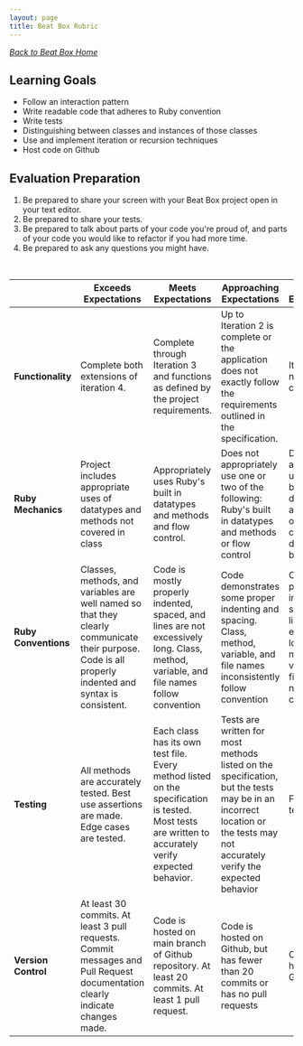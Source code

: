 ```yaml
---
layout: page
title: Beat Box Rubric
---
```


_[Back to Beat Box Home](./index)_


## Learning Goals

* Follow an interaction pattern
* Write readable code that adheres to Ruby convention
* Write tests
* Distinguishing between classes and instances of those classes
* Use and implement iteration or recursion techniques
* Host code on Github


## Evaluation Preparation
1. Be prepared to share your screen with your Beat Box project open in your text editor.
2. Be prepared to share your tests.
3. Be prepared to talk about parts of your code you're proud of, and parts of your code you would like to refactor if you had more time.
4. Be prepared to ask any questions you might have.


<br>

<br> | **Exceeds Expectations** | **Meets Expectations** | **Approaching Expectations** | **Below Expectations**
-- | --- | --- | --- | ---
**Functionality** | Complete both extensions of iteration 4. | Complete through Iteration 3 and functions as defined by the project requirements. | Up to Iteration 2 is complete or the application does not exactly follow the requirements outlined in the specification. | Iteration 2 is not complete. |
**Ruby Mechanics** | Project includes appropriate uses of datatypes and methods not covered in class | Appropriately uses Ruby's built in datatypes and methods and flow control. | Does not appropriately use one or two of the following: Ruby's built in datatypes and methods or flow control | Does not appropriately use Ruby's built in datatypes and methods or flow control, or does not build classes |
**Ruby Conventions** | Classes, methods, and variables are well named so that they clearly communicate their purpose. Code is all properly indented and syntax is consistent. | Code is mostly properly indented, spaced, and lines are not excessively long. Class, method, variable, and file names follow convention | Code demonstrates some proper indenting and spacing. Class, method, variable, and file names inconsistently follow convention | Code is not properly indented and spaced and lines are excessively long. Class, method, variable, and file names do not follow convention |
**Testing** | All methods are accurately tested. Best use assertions are made. Edge cases are tested. | Each class has its own test file. Every method listed on the specification is tested. Most tests are written to accurately verify expected behavior. | Tests are written for most methods listed on the specification, but the tests may be in an incorrect location or the tests may not accurately verify the expected behavior | Fewer than 7 tests written |
**Version Control** | At least 30 commits. At least 3 pull requests. Commit messages and Pull Request documentation clearly indicate changes made. | Code is hosted on main branch of Github repository. At least 20 commits. At least 1 pull request. | Code is hosted on Github, but has fewer than 20 commits or has no pull requests | Code is not hosted on Github |
